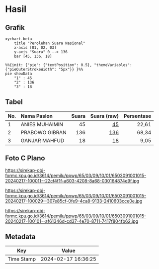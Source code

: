 # Hasil

## Grafik

```mermaid
xychart-beta
    title "Perolehan Suara Nasional"
    x-axis [01, 02, 03]
    y-axis "Suara" 0 --> 136
    bar [45, 136, 18]
```

```mermaid
%%{init: {"pie": {"textPosition": 0.5}, "themeVariables": {"pieOuterStrokeWidth": "5px"}} }%%
pie showData
    "1" : 45
    "2" : 136
    "3" : 18
```

## Tabel

| No. | Nama Paslon    | Suara | Suara (raw) | Persentase |
|:--- |:-------------- | -----:| -----------:| ----------:|
| 1   | ANIES MUHAIMIN | 45    | [45][p-1]   | 22,61      |
| 2   | PRABOWO GIBRAN | 136   | [136][p-2]  | 68,34      |
| 3   | GANJAR MAHFUD  | 18    | [18][p-3]   | 9,05       |


[p-1]: https://github.com/gigit-pemilu/pemilu-2024/blob/main/pilpres/hitung-suara/sub/65-kalimantan-utara/sub/03-nunukan/sub/09-nunukan-selatan/sub/1001-selisun/sub/015-tps/sub/paslon-1.txt
[p-2]: https://github.com/gigit-pemilu/pemilu-2024/blob/main/pilpres/hitung-suara/sub/65-kalimantan-utara/sub/03-nunukan/sub/09-nunukan-selatan/sub/1001-selisun/sub/015-tps/sub/paslon-2.txt
[p-3]: https://github.com/gigit-pemilu/pemilu-2024/blob/main/pilpres/hitung-suara/sub/65-kalimantan-utara/sub/03-nunukan/sub/09-nunukan-selatan/sub/1001-selisun/sub/015-tps/sub/paslon-3.txt

## Foto C Plano

https://sirekap-obj-formc.kpu.go.id/3614/pemilu/ppwp/65/03/09/10/01/6503091001015-20240217-100011--22cf4f1f-a603-4208-8a68-030164874e9f.jpg

https://sirekap-obj-formc.kpu.go.id/3614/pemilu/ppwp/65/03/09/10/01/6503091001015-20240217-100029--307e85cf-0fe9-4ca8-9133-2410603cce0e.jpg

https://sirekap-obj-formc.kpu.go.id/3614/pemilu/ppwp/65/03/09/10/01/6503091001015-20240217-100101--af61346d-cd37-4e70-8711-7417f804fb62.jpg


## Metadata

| Key        | Value               |
| ---------- | ------------------- |
| Time Stamp | 2024-02-17 16:36:25 |



